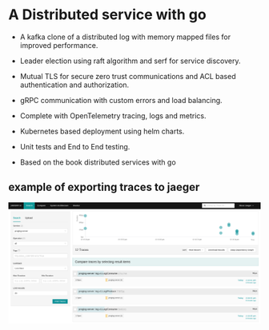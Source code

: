 
# A Distributed service with go
- A kafka clone of a distributed log with memory mapped files for improved performance.

- Leader election using raft algorithm and serf for service discovery.

- Mutual TLS for secure zero trust communications and ACL based authentication and authorization. 

- gRPC communication with custom errors and load balancing.

- Complete with OpenTelemetry tracing, logs and metrics.

- Kubernetes based deployment using helm charts.

- Unit tests and End to End testing. 

- Based on the book distributed services with go


## example of exporting traces to jaeger
![alt text](image.png)